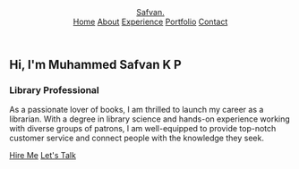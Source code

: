 <html lang="en">
<head>
<meta charset="UTF-8">
  <meta name="viewport" content="width=device-width, initial-scale=1">
<meta http-equiv="X-UA-Compatible" content="IE=edge"> <meta name="viewport" content="width=device-width,
initial-scale=1.0">
<title>Safvan</title>
<link rel="stylesheet" href="style.css">
<link href='https://unpkg.com/boxicons@2.1.4/css/boxicons.min.css' rel='stylesheet'>
</head>
<body>
<header class="header">
<a href="#" class="logo">Safvan.</a>
<nav class="navbar">
<a href="https://muhammedsafvankp.github.io/home.html" class="active">Home</a>
<a href="https://muhammedsafvankp.github.io/about.html">About</a>
<a href="https://muhammedsafvankp.github.io/experience.html">Experience</a>
<a href="#">Portfolio</a>
<a href="#">Contact</a>
</header>

<section class="home">
<div class="home-content">
<h1>Hi, I'm Muhammed Safvan K P</h1>
<h3>Library Professional </h3>
<p>As a passionate lover of books, I am thrilled to launch my career as a librarian. With a degree in library science and hands-on experience working with diverse groups of patrons, I am well-equipped to provide top-notch customer service and connect people with the knowledge they seek. </p>
<div class="btn-box">
<a href="mailto:safvanshafi.ac@gmail.com">Hire Me</a>
<a href="https://wa.me/+917034113518">Let's Talk</a>
</div>
</div>

<div class="home-sci">
<a href="https://instagram.com/muhammed_safvan_?igshid=YmMyMTA2M2Y="><i class='bx bxl-instagram'></i></a>
<a href="https://wa.me/+917034113518"><i class='bx bxl-whatsapp' ></i></a>
<a href="https://www.linkedin.com/in/muhammed-safvan-k-p-3b39ba191/?lipi=urn%3Ali%3Apage%3Ad_flagship3_resumebuilder%3BKx1vVEgFQLmbkcXkwud2TQ%3D%3D"><i class='bx bxl-linkedin' ></i></a>
</div>

</section>

</body>
</html>
